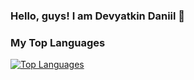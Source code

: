 ### Hello, guys! I am Devyatkin Daniil 👋

<!-- <img align="center" src="https://github-readme-stats.vercel.app/api/<CARD_TYPE>/?username=d3vyatk4ru&show_icons=true&theme=dark" /> -->

### My Top Languages

[![Top Languages](https://github-readme-stats.vercel.app/api/top-langs/?username=d3vyatk4ru&layout=compact&langs_count=8)](https://github.com/anuraghazra/github-readme-stats)

<!--
**d3vyatk4ru/d3vyatk4ru** is a ✨ _special_ ✨ repository because its `README.md` (this file) appears on your GitHub profile.

Here are some ideas to get you started:

- 🔭 I’m currently working on ...
- 🌱 I’m currently learning ...
- 👯 I’m looking to collaborate on ...
- 🤔 I’m looking for help with ...
- 💬 Ask me about ...
- 📫 How to reach me: ...
- 😄 Pronouns: ...
- ⚡ Fun fact: ...
-->
